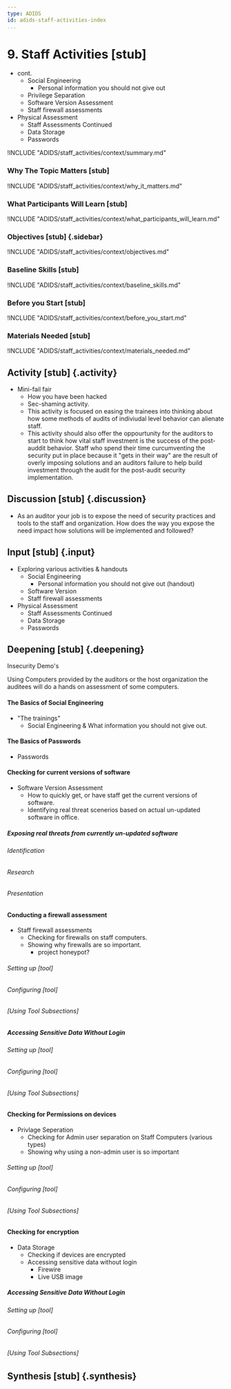 ```yaml
---
type: ADIDS
id: adids-staff-activities-index
...
```


# 9. Staff Activities [stub]

<!-- ![](content/images/staff_activities.png "") -->

  * cont.
    * Social Engineering
      * Personal information you should not give out
    * Privilege Separation
    * Software Version Assessment
    * Staff firewall assessments
  * Physical Assessment
    * Staff Assessments Continued
    * Data Storage
    * Passwords

!INCLUDE "ADIDS/staff_activities/context/summary.md"

### Why The Topic Matters [stub]

!INCLUDE "ADIDS/staff_activities/context/why_it_matters.md"

### What Participants Will Learn [stub]

!INCLUDE "ADIDS/staff_activities/context/what_participants_will_learn.md"

### Objectives [stub] {.sidebar}

!INCLUDE "ADIDS/staff_activities/context/objectives.md"

### Baseline Skills [stub]

!INCLUDE "ADIDS/staff_activities/context/baseline_skills.md"

### Before you Start [stub]

<?trainer resources?>
!INCLUDE "ADIDS/staff_activities/context/before_you_start.md"

### Materials Needed [stub]

!INCLUDE "ADIDS/staff_activities/context/materials_needed.md"


## Activity [stub] {.activity}

<?The activities focus on introducing the user to the scope of this threat or section using an activity that lets them explore the concept without the tool so that they can start tool usage with an existing set of use cases in mind.?>

  * Mini-fail fair
    * How you have been hacked
    * Sec-shaming activity.
    * This activity is focused on easing the trainees into thinking about how some methods of audits of indiviudal level behavior can alienate staff.
	* This activity should also offer the oppourtunity for the auditors to start to think how vital staff investment is the success of the post-auddit behavior. Staff who spend their time curcumventing the security put in place because it "gets in their way" are the result of overly imposing solutions and an auditors failure to help build investment through the audit for the post-audit security implementation.


## Discussion [stub] {.discussion}

<?SAFETAG specific: For Audit discussions the auditor will provide scenerios that allow a trainee to explore ways they would use/focus a auditing technique with the identified risks in the case study provided.?>

  * As an auditor your job is to expose the need of security practices and tools to the staff and organization. How does the way you expose the need impact how solutions will be implemented and followed?

## Input [stub] {.input}

<?This is usually the lecture part of the session. The trainer presents on issues, sub-topics and more advanced concepts related to focus of the session.?>

  * Exploring various activities & handouts
    * Social Engineering
      * Personal information you should not give out (handout)
    * Software Version
    * Staff firewall assessments
  * Physical Assessment
    * Staff Assessments Continued
    * Data Storage
    * Passwords

## Deepening [stub] {.deepening}

<?This is the the hands-on segment of a session. The deepening will consist of a live experiment with a tool using existing data that has been already parsed, unparsed data, and an oppourtunity to capture live data from a static target and the housing training organization using the tool.?>

<?Hands-on training on various components of the tool. This will be a moderately collaborative segment where the trainees will have documentation and be encouraged to explore the tool.?>

Insecurity Demo's

Using Computers provided by the auditors or the host organization the auditees will do a hands on assessment of some computers.

#### The Basics of Social Engineering 

  * "The trainings"
    * Social Engineering & What information you should not give out.

#### The Basics of Passwords

  * Passwords

#### Checking for current versions of software

  * Software Version Assessment
	  * How to quickly get, or have staff get the current versions of software.
	  * Identifying real threat scenerios based on actual un-updated software in office.

##### Exposing real threats from currently un-updated software #####

###### Identification

###### Research

###### Presentation

#### Conducting a firewall assessment ####

  * Staff firewall assessments
    * Checking for firewalls on staff computers.
	* Showing why firewalls are so important.
	  * project honeypot?

###### Setting up [tool] ######

###### Configuring [tool] ######

###### [Using Tool Subsections] ######

##### Accessing Sensitive Data Without Login #####

###### Setting up [tool] ######

###### Configuring [tool] ######

###### [Using Tool Subsections] ######

#### Checking for Permissions on devices ####

  * Privlage Seperation
    * Checking for Admin user separation on Staff Computers (various types)
	* Showing why using a non-admin user is so important

###### Setting up [tool] ######

###### Configuring [tool] ######

###### [Using Tool Subsections] ######

#### Checking for encryption ####

  * Data Storage
    * Checking if devices are encrypted
    * Accessing sensitive data without login
	  * Firewire
	  * Live USB image

##### Accessing Sensitive Data Without Login #####

###### Setting up [tool] ######

###### Configuring [tool] ######

###### [Using Tool Subsections] ######

## Synthesis [stub] {.synthesis}

<?A good training habit is to always summarize the session. Talk about what happened in the session, some of the results of the discussion, what issues were discussed, what solutions were made, and give some more time for participants to ask more questions before the session is closed.?>
